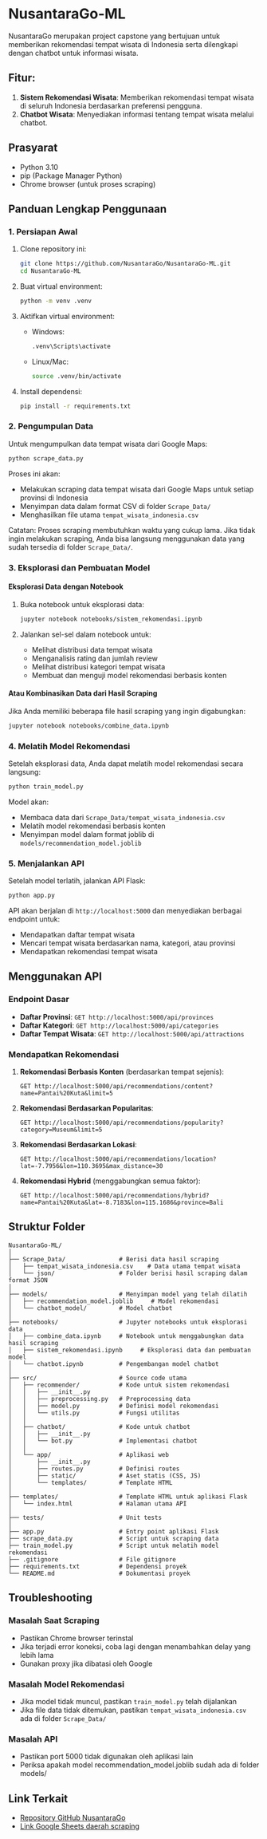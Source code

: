 # NusantaraGo-ML

NusantaraGo merupakan project capstone yang bertujuan untuk memberikan rekomendasi tempat wisata di Indonesia serta dilengkapi dengan chatbot untuk informasi wisata.

## Fitur:

1. **Sistem Rekomendasi Wisata**: Memberikan rekomendasi tempat wisata di seluruh Indonesia berdasarkan preferensi pengguna.
2. **Chatbot Wisata**: Menyediakan informasi tentang tempat wisata melalui chatbot.

## Prasyarat

- Python 3.10
- pip (Package Manager Python)
- Chrome browser (untuk proses scraping)

## Panduan Lengkap Penggunaan

### 1. Persiapan Awal

1. Clone repository ini:

   ```bash
   git clone https://github.com/NusantaraGo/NusantaraGo-ML.git
   cd NusantaraGo-ML
   ```

2. Buat virtual environment:

   ```bash
   python -m venv .venv
   ```

3. Aktifkan virtual environment:

   - Windows:
     ```bash
     .venv\Scripts\activate
     ```
   - Linux/Mac:
     ```bash
     source .venv/bin/activate
     ```

4. Install dependensi:
   ```bash
   pip install -r requirements.txt
   ```

### 2. Pengumpulan Data

Untuk mengumpulkan data tempat wisata dari Google Maps:

```bash
python scrape_data.py
```

Proses ini akan:

- Melakukan scraping data tempat wisata dari Google Maps untuk setiap provinsi di Indonesia
- Menyimpan data dalam format CSV di folder `Scrape_Data/`
- Menghasilkan file utama `tempat_wisata_indonesia.csv`

Catatan: Proses scraping membutuhkan waktu yang cukup lama. Jika tidak ingin melakukan scraping, Anda bisa langsung menggunakan data yang sudah tersedia di folder `Scrape_Data/`.

### 3. Eksplorasi dan Pembuatan Model

#### Eksplorasi Data dengan Notebook

1. Buka notebook untuk eksplorasi data:

   ```bash
   jupyter notebook notebooks/sistem_rekomendasi.ipynb
   ```

2. Jalankan sel-sel dalam notebook untuk:
   - Melihat distribusi data tempat wisata
   - Menganalisis rating dan jumlah review
   - Melihat distribusi kategori tempat wisata
   - Membuat dan menguji model rekomendasi berbasis konten

#### Atau Kombinasikan Data dari Hasil Scraping

Jika Anda memiliki beberapa file hasil scraping yang ingin digabungkan:

```bash
jupyter notebook notebooks/combine_data.ipynb
```

### 4. Melatih Model Rekomendasi

Setelah eksplorasi data, Anda dapat melatih model rekomendasi secara langsung:

```bash
python train_model.py
```

Model akan:

- Membaca data dari `Scrape_Data/tempat_wisata_indonesia.csv`
- Melatih model rekomendasi berbasis konten
- Menyimpan model dalam format joblib di `models/recommendation_model.joblib`

### 5. Menjalankan API

Setelah model terlatih, jalankan API Flask:

```bash
python app.py
```

API akan berjalan di `http://localhost:5000` dan menyediakan berbagai endpoint untuk:

- Mendapatkan daftar tempat wisata
- Mencari tempat wisata berdasarkan nama, kategori, atau provinsi
- Mendapatkan rekomendasi tempat wisata

## Menggunakan API

### Endpoint Dasar

- **Daftar Provinsi**: `GET http://localhost:5000/api/provinces`
- **Daftar Kategori**: `GET http://localhost:5000/api/categories`
- **Daftar Tempat Wisata**: `GET http://localhost:5000/api/attractions`

### Mendapatkan Rekomendasi

1. **Rekomendasi Berbasis Konten** (berdasarkan tempat sejenis):

   ```
   GET http://localhost:5000/api/recommendations/content?name=Pantai%20Kuta&limit=5
   ```

2. **Rekomendasi Berdasarkan Popularitas**:

   ```
   GET http://localhost:5000/api/recommendations/popularity?category=Museum&limit=5
   ```

3. **Rekomendasi Berdasarkan Lokasi**:

   ```
   GET http://localhost:5000/api/recommendations/location?lat=-7.7956&lon=110.3695&max_distance=30
   ```

4. **Rekomendasi Hybrid** (menggabungkan semua faktor):
   ```
   GET http://localhost:5000/api/recommendations/hybrid?name=Pantai%20Kuta&lat=-8.7183&lon=115.1686&province=Bali
   ```

## Struktur Folder

```
NusantaraGo-ML/
│
├── Scrape_Data/               # Berisi data hasil scraping
│   ├── tempat_wisata_indonesia.csv    # Data utama tempat wisata
│   └── json/                  # Folder berisi hasil scraping dalam format JSON
│
├── models/                    # Menyimpan model yang telah dilatih
│   ├── recommendation_model.joblib     # Model rekomendasi
│   └── chatbot_model/         # Model chatbot
│
├── notebooks/                 # Jupyter notebooks untuk eksplorasi data
│   ├── combine_data.ipynb     # Notebook untuk menggabungkan data hasil scraping
│   ├── sistem_rekomendasi.ipynb     # Eksplorasi data dan pembuatan model
│   └── chatbot.ipynb          # Pengembangan model chatbot
│
├── src/                       # Source code utama
│   ├── recommender/           # Kode untuk sistem rekomendasi
│   │   ├── __init__.py
│   │   ├── preprocessing.py   # Preprocessing data
│   │   ├── model.py           # Definisi model rekomendasi
│   │   └── utils.py           # Fungsi utilitas
│   │
│   ├── chatbot/               # Kode untuk chatbot
│   │   ├── __init__.py
│   │   └── bot.py             # Implementasi chatbot
│   │
│   └── app/                   # Aplikasi web
│       ├── __init__.py
│       ├── routes.py          # Definisi routes
│       ├── static/            # Aset statis (CSS, JS)
│       └── templates/         # Template HTML
│
├── templates/                 # Template HTML untuk aplikasi Flask
│   └── index.html             # Halaman utama API
│
├── tests/                     # Unit tests
│
├── app.py                     # Entry point aplikasi Flask
├── scrape_data.py             # Script untuk scraping data
├── train_model.py             # Script untuk melatih model rekomendasi
├── .gitignore                 # File gitignore
├── requirements.txt           # Dependensi proyek
└── README.md                  # Dokumentasi proyek
```

## Troubleshooting

### Masalah Saat Scraping

- Pastikan Chrome browser terinstal
- Jika terjadi error koneksi, coba lagi dengan menambahkan delay yang lebih lama
- Gunakan proxy jika dibatasi oleh Google

### Masalah Model Rekomendasi

- Jika model tidak muncul, pastikan `train_model.py` telah dijalankan
- Jika file data tidak ditemukan, pastikan `tempat_wisata_indonesia.csv` ada di folder `Scrape_Data/`

### Masalah API

- Pastikan port 5000 tidak digunakan oleh aplikasi lain
- Periksa apakah model recommendation_model.joblib sudah ada di folder models/

## Link Terkait

- [Repository GitHub NusantaraGo](https://github.com/NusantaraGo)
- [Link Google Sheets daerah scraping](https://docs.google.com/spreadsheets/d/1P8SPGkTBTq15AtAhIwSGsu5CWCanBBs6mGu7lySvPGU/edit?usp=sharing)
